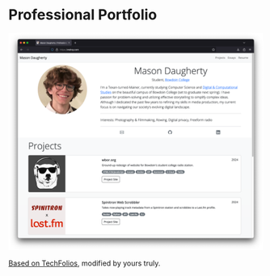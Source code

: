 # Professional Portfolio

![Personal Résume Website](/img/page.png)

[Based on TechFolios](https://techfolios.github.io), modified by yours truly.
